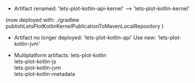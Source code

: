 - Artifact renamed:
  'lets-plot-kotlin-api-kernel' --> 'lets-plot-kotlin-kernel'

(now deployed with: ./gradlew publishLetsPlotKotlinKernelPublicationToMavenLocalRepository )

- Artifact no longer deployed: 'lets-plot-kotlin-api' Use new: 'lets-plot-kotlin-jvm'


- Multiplatform artifacts:
  lets-plot-kotlin    
  lets-plot-kotlin-js    
  lets-plot-kotlin-jvm    
  lets-plot-kotlin-metadata    
  